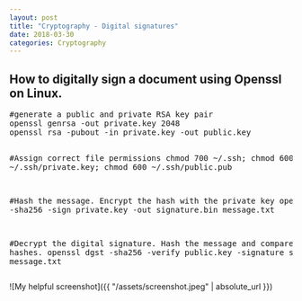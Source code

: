 ```yaml
---
layout: post
title: "Cryptography - Digital signatures"
date: 2018-03-30
categories: Cryptography
---
```


<h2>How to digitally sign a document using Openssl on Linux.</h2>
<pre>
#generate a public and private RSA key pair
openssl genrsa -out private.key 2048
openssl rsa -pubout -in private.key -out public.key

#Assign correct file permissions
chmod 700 ~/.ssh; chmod 600 ~/.ssh/private.key; chmod 600 ~/.ssh/public.pub

#Hash the message. Encrypt the hash with the private key
openssl dgst -sha256 -sign private.key -out signature.bin message.txt

#Decrypt the digital signature. Hash the message and compare both hashes.
openssl dgst -sha256 -verify public.key -signature signature.bin message.txt</pre>
![My helpful screenshot]({{ "/assets/screenshot.jpeg" | absolute_url }})
